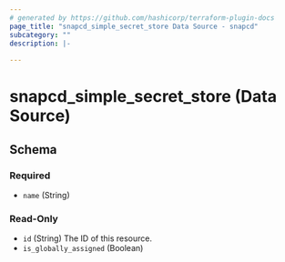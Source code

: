 ```yaml
---
# generated by https://github.com/hashicorp/terraform-plugin-docs
page_title: "snapcd_simple_secret_store Data Source - snapcd"
subcategory: ""
description: |-
  
---
```


# snapcd_simple_secret_store (Data Source)





<!-- schema generated by tfplugindocs -->
## Schema

### Required

- `name` (String)

### Read-Only

- `id` (String) The ID of this resource.
- `is_globally_assigned` (Boolean)
